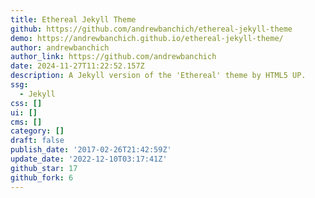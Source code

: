```yaml
---
title: Ethereal Jekyll Theme
github: https://github.com/andrewbanchich/ethereal-jekyll-theme
demo: https://andrewbanchich.github.io/ethereal-jekyll-theme/
author: andrewbanchich
author_link: https://github.com/andrewbanchich
date: 2024-11-27T11:22:52.157Z
description: A Jekyll version of the 'Ethereal' theme by HTML5 UP.
ssg:
  - Jekyll
css: []
ui: []
cms: []
category: []
draft: false
publish_date: '2017-02-26T21:42:59Z'
update_date: '2022-12-10T03:17:41Z'
github_star: 17
github_fork: 6
---
```

